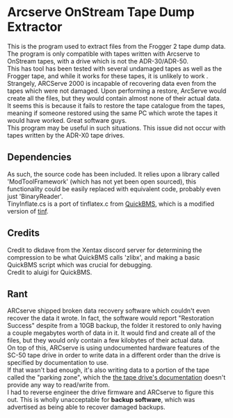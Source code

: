 # Arcserve OnStream Tape Dump Extractor
This is the program used to extract files from the Frogger 2 tape dump data.  
The program is only compatible with tapes written with Arcserve to OnStream tapes, with a drive which is not the ADR-30/ADR-50.  
This has tool has been tested with several undamaged tapes as well as the Frogger tape, and while it works for these tapes, it is unlikely to work .  
Strangely, ARCServe 2000 is incapable of recovering data even from the tapes which were not damaged. Upon performing a restore, ArcServe would create all the files, but they would contain almost none of their actual data.  
It seems this is because it fails to restore the tape catalogue from the tapes, meaning if someone restored using the same PC which wrote the tapes it would have worked. Great software guys.  
This program may be useful in such situations. This issue did not occur with tapes written by the ADR-X0 tape drives.  

## Dependencies
As such, the source code has been included. It relies upon a library called 'ModToolFramework' (which has not yet been open sourced), this functionality could be easily replaced with equivalent code, probably even just 'BinaryReader'.  
TinyInflate.cs is a port of tinflatex.c from [QuickBMS](https://aluigi.altervista.org/quickbms.htm), which is a modified version of [tinf](https://github.com/jibsen/tinf).  

## Credits
Credit to dkdave from the Xentax discord server for determining the compression to be what QuickBMS calls 'zlibx', and making a basic QuickBMS script which was crucial for debugging.  
Credit to aluigi for QuickBMS.  

## Rant
ARCserve shipped broken data recovery software which couldn't even recover the data it wrote. In fact, the software would report "Restoration Success" despite from a 10GB backup, the folder it restored to only having a couple megabytes worth of data in it.
It would find and create all of the files, but they would only contain a few kilobytes of their actual data.  
On top of this, ARCserve is using undocumented hardware features of the SC-50 tape drive in order to write data in a different order than the drive is specified by documentation to use.  
If that wasn't bad enough, it's also writing data to a portion of the tape called the "parking zone", which the [the tape drive's documentation](/archive/documents/ADR%20Driver%20Development%20Specifications%201.3.pdf) doesn't provide any way to read/write from.  
I had to reverse engineer the drive firmware and ARCserve to figure this out. This is wholly unacceptable for **backup software**, which was advertised as being able to recover damaged backups.  
